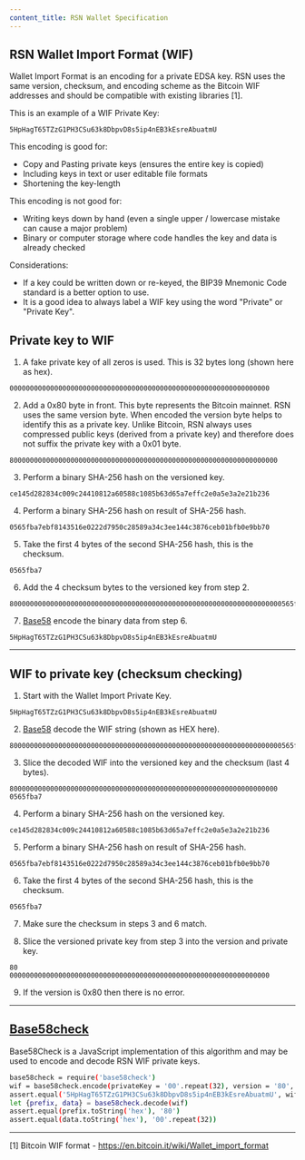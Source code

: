 ```yaml
---
content_title: RSN Wallet Specification
---
```


## RSN Wallet Import Format (WIF)

Wallet Import Format is an encoding for a private EDSA key.  RSN uses the same version, checksum, and encoding scheme as the Bitcoin WIF addresses and should be compatible with existing libraries [1].

This is an example of a WIF Private Key:

```
5HpHagT65TZzG1PH3CSu63k8DbpvD8s5ip4nEB3kEsreAbuatmU
```

This encoding is good for:

* Copy and Pasting private keys (ensures the entire key is copied)
* Including keys in text or user editable file formats
* Shortening the key-length

This encoding is not good for:

* Writing keys down by hand (even a single upper / lowercase mistake can cause a major problem)
* Binary or computer storage where code handles the key and data is already checked

Considerations:

* If a key could be written down or re-keyed, the BIP39 Mnemonic Code standard is a better option to use.
* It is a good idea to always label a WIF key using the word "Private" or "Private Key".

## Private key to WIF

1. A fake private key of all zeros is used.  This is 32 bytes long (shown here as hex).

```
0000000000000000000000000000000000000000000000000000000000000000
```

2. Add a 0x80 byte in front.  This byte represents the Bitcoin mainnet.  RSN uses the same version byte.  When encoded the version byte helps to identify this as a private key.  Unlike Bitcoin, RSN always uses compressed public keys (derived from a private key) and therefore does not suffix the private key with a 0x01 byte.

```
800000000000000000000000000000000000000000000000000000000000000000
```

3. Perform a binary SHA-256 hash on the versioned key.

```
ce145d282834c009c24410812a60588c1085b63d65a7effc2e0a5e3a2e21b236
```

4. Perform a binary SHA-256 hash on result of SHA-256 hash.

```
0565fba7ebf8143516e0222d7950c28589a34c3ee144c3876ceb01bfb0e9bb70
```

5. Take the first 4 bytes of the second SHA-256 hash, this is the checksum.

```
0565fba7
```

6. Add the 4 checksum bytes to the versioned key from step 2.

```
8000000000000000000000000000000000000000000000000000000000000000000565fba7
```

7. [Base58](http://npmjs.com/package/bs58) encode the binary data from step 6.

```
5HpHagT65TZzG1PH3CSu63k8DbpvD8s5ip4nEB3kEsreAbuatmU
```

---

## WIF to private key (checksum checking)

1. Start with the Wallet Import Private Key.

```
5HpHagT65TZzG1PH3CSu63k8DbpvD8s5ip4nEB3kEsreAbuatmU
```

2. [Base58](http://npmjs.com/package/bs58) decode the WIF string (shown as HEX here).

```
8000000000000000000000000000000000000000000000000000000000000000000565fba7
```

3. Slice the decoded WIF into the versioned key and the checksum (last 4 bytes).

```
800000000000000000000000000000000000000000000000000000000000000000
0565fba7
```

4. Perform a binary SHA-256 hash on the versioned key.

```
ce145d282834c009c24410812a60588c1085b63d65a7effc2e0a5e3a2e21b236
```

5. Perform a binary SHA-256 hash on result of SHA-256 hash.

```
0565fba7ebf8143516e0222d7950c28589a34c3ee144c3876ceb01bfb0e9bb70
```

6. Take the first 4 bytes of the second SHA-256 hash, this is the checksum.

```
0565fba7
```

7. Make sure the checksum in steps 3 and 6 match.

8. Slice the versioned private key from step 3 into the version and private key.

```
80
0000000000000000000000000000000000000000000000000000000000000000
```

9. If the version is 0x80 then there is no error.

---

## [Base58check](https://www.npmjs.com/package/base58check)

Base58Check is a JavaScript implementation of this algorithm and may be used to encode and decode RSN WIF private keys.

```sh
base58check = require('base58check')
wif = base58check.encode(privateKey = '00'.repeat(32), version = '80', encoding = 'hex')
assert.equal('5HpHagT65TZzG1PH3CSu63k8DbpvD8s5ip4nEB3kEsreAbuatmU', wif)
let {prefix, data} = base58check.decode(wif)
assert.equal(prefix.toString('hex'), '80')
assert.equal(data.toString('hex'), '00'.repeat(32))
```

---

[1] Bitcoin WIF format - https://en.bitcoin.it/wiki/Wallet_import_format
